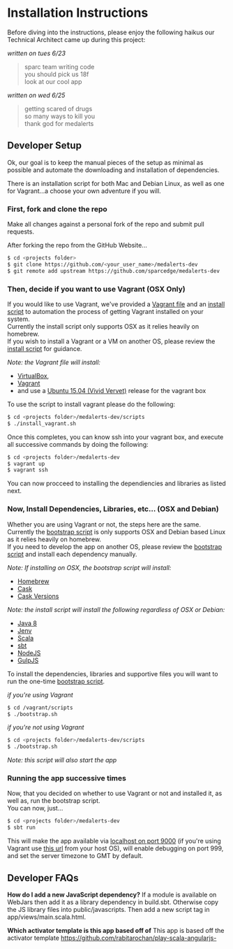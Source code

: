 # Installation Instructions

Before diving into the instructions, please enjoy the following haikus our Technical Architect came up during this project:

*written on tues 6/23*
> sparc team writing code  
> you should pick us 18f  
> look at our cool app

*written on wed 6/25*
> getting scared of drugs  
> so many ways to kill you  
> thank god for medalerts

## Developer Setup
Ok, our goal is to keep the manual pieces of the setup as minimal as possible and automate the downloading and installation of dependencies.

There is an installation script for both Mac and Debian Linux, as well as one for Vagrant...a choose your own adventure if you will.

### First, fork and clone the repo
Make all changes against a personal fork of the repo and submit pull requests.

After forking the repo from the GitHub Website...  
```sh
$ cd <projects folder>
$ git clone https://github.com/<your_user_name>/medalerts-dev
$ git remote add upstream https://github.com/sparcedge/medalerts-dev
``` 

### Then, decide if you want to use Vagrant (OSX Only)
If you would like to use Vagrant, we've provided a [Vagrant file](Vagrantfile) and an [install script](scripts/install_vagrant.sh) to automation the process of getting Vagrant installed on your system.   
Currently the install script only supports OSX as it relies heavily on homebrew.  
If you wish to install a Vagrant or a VM on another OS, please review the [install script](scripts/install_vagrant.sh) for guidance.  

*Note: the Vagrant file will install:*
* [VirtualBox](https://www.virtualbox.org/), 
* [Vagrant](https://www.vagrantup.com/)
* and use a [Ubuntu 15.04 (Vivid Vervet)](http://releases.ubuntu.com/15.04/) release for the vagrant box

To use the script to install vagrant please do the following:
```sh
$ cd <projects folder>/medalerts-dev/scripts
$ ./install_vagrant.sh
```

Once this completes, you can know ssh into your vagrant box, and execute all successive commands by doing the following:
```sh
$ cd <projects folder>/medalerts-dev
$ vagrant up
$ vagrant ssh
```

You can now procceed to installing the dependiencies and libraries as listed next.

### Now, Install Dependencies, Libraries, etc... (OSX and Debian)
Whether you are using Vagrant or not, the steps here are the same.   
Currently the [bootstrap script](scripts/bootstrap.sh) is only supports OSX and Debian based Linux as it relies heavily on homebrew.   
If you need to develop the app on another OS, please review the [bootstrap script](scripts/bootstrap.sh) and install each dependency manually.  

*Note: If installing on OSX, the bootstrap script will install:*
* [Homebrew](http://brew.sh/)
* [Cask](http://caskroom.io/)
* [Cask Versions](https://github.com/caskroom/homebrew-versions)

*Note: the install script will install the following regardless of OSX or Debian:*
* [Java 8](http://openjdk.java.net/projects/jdk8/)
* [Jenv](http://www.jenv.be/)
* [Scala](http://www.scala-lang.org/)
* [sbt](http://www.scala-sbt.org/)
* [NodeJS](https://nodejs.org/)
* [GulpJS](http://gulpjs.com/)

To install the dependencies, libraries and supportive files you will want to run the one-time [bootstrap script](scripts/bootstrap.sh).

_if you're using Vagrant_
```sh
$ cd /vagrant/scripts
$ ./bootstrap.sh
```

_if you're not using Vagrant_
```sh
$ cd <projects folder>/medalerts-dev/scripts
$ ./bootstrap.sh
```

*Note: this script will also start the app*

### Running the app successive times
Now, that you decided on whether to use Vagrant or not and installed it, as well as, run the bootstrap script.   
You can now, just...
```sh
$ cd <projects folder>/medalerts-dev
$ sbt run
```

This will make the app available via [localhost on port 9000](http://localhost:9000) (if you're using Vagrant use [this url](http://192.168.43.10:9000/) from your host OS), will enable debugging on port 999, and set the server timezone to GMT by default.

## Developer FAQs
__How do I add a new JavaScript dependency?__
If a module is available on WebJars then add it as a library dependency in build.sbt.
Otherwise copy the JS library files into public/javascripts. Then add a new script
tag in app/views/main.scala.html.

__Which activator template is this app based off of__
This app is based off the activator template https://github.com/rabitarochan/play-scala-angularjs-<gulp id="master"></gulp>
